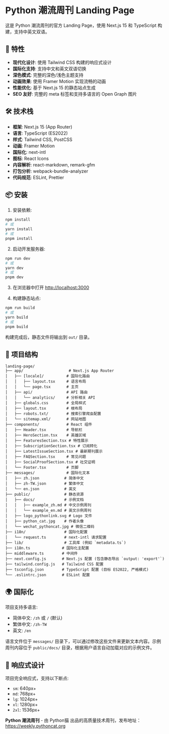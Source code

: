 # Python 潮流周刊 Landing Page

这是 Python 潮流周刊的官方 Landing Page，使用 Next.js 15 和 TypeScript 构建，支持中英文双语。

## 🚀 特性

- **现代化设计**: 使用 Tailwind CSS 构建的响应式设计
- **国际化支持**: 支持中文和英文双语切换
- **深色模式**: 完整的深色/浅色主题支持
- **动画效果**: 使用 Framer Motion 实现流畅的动画
- **性能优化**: 基于 Next.js 15 的静态站点生成
- **SEO 友好**: 完整的 meta 标签和支持多语言的 Open Graph 图片

## 🛠️ 技术栈

- **框架**: Next.js 15 (App Router)
- **语言**: TypeScript (ES2022)
- **样式**: Tailwind CSS, PostCSS
- **动画**: Framer Motion
- **国际化**: next-intl
- **图标**: React Icons
- **内容解析**: react-markdown, remark-gfm
- **打包分析**: webpack-bundle-analyzer
- **代码规范**: ESLint, Prettier

## 📦 安装

1. 安装依赖:
```bash
npm install
# 或
yarn install
# 或
pnpm install
```

2. 启动开发服务器:
```bash
npm run dev
# 或
yarn dev
# 或
pnpm dev
```

3. 在浏览器中打开 [http://localhost:3000](http://localhost:3000)

4. 构建静态站点:
```bash
npm run build
# 或
yarn build
# 或
pnpm build
```
构建完成后，静态文件将输出到 `out/` 目录。

## 📁 项目结构

```
landing-page/
├── app/                    # Next.js App Router
│   ├── [locale]/          # 国际化路由
│   │   ├── layout.tsx     # 语言布局
│   │   └── page.tsx       # 主页
│   ├── api/               # API 路由
│   │   └── analytics/     # 分析相关 API
│   ├── globals.css        # 全局样式
│   ├── layout.tsx         # 根布局
│   ├── robots.txt/        # 搜索引擎爬虫配置
│   └── sitemap.xml/       # 网站地图
├── components/            # React 组件
│   ├── Header.tsx         # 导航栏
│   ├── HeroSection.tsx    # 英雄区域
│   ├── FeaturesSection.tsx # 特性展示
│   ├── SubscriptionSection.tsx # 订阅转化
│   ├── LatestIssueSection.tsx # 最新期刊展示
│   ├── FAQSection.tsx     # 常见问题
│   ├── SocialProofSection.tsx # 社交证明
│   └── Footer.tsx         # 页脚
├── messages/              # 国际化文本
│   ├── zh.json           # 简体中文
│   ├── zh-TW.json        # 繁体中文
│   └── en.json           # 英文
├── public/               # 静态资源
│   ├── docs/             # 示例文档
│   │   ├── example_zh.md # 中文示例周刊
│   │   └── example_en.md # 英文示例周刊
│   ├── logo_pythonlink.svg # Logo 文件
│   ├── python_cat.jpg    # 作者头像
│   └── wechat_pythoncat.jpg # 微信二维码
├── i18n/                 # 国际化配置
│   └── request.ts        # next-intl 请求配置
├── lib/                  # 工具库 (例如 `metadata.ts`)
├── i18n.ts              # 国际化主配置
├── middleware.ts        # 中间件
├── next.config.js       # Next.js 配置 (包含静态导出 `output: 'export'`)
├── tailwind.config.js   # Tailwind CSS 配置
├── tsconfig.json        # TypeScript 配置 (目标 ES2022, 严格模式)
└── .eslintrc.json       # ESLint 配置
```

## 🌍 国际化

项目支持多语言:

- 简体中文: `/zh` 或 `/` (默认)
- 繁体中文: `/zh-TW`
- 英文: `/en`

语言文件位于 `messages/` 目录下，可以通过修改这些文件来更新文本内容。示例周刊内容位于 `public/docs/` 目录，根据用户语言自动加载对应的示例文件。

## 📱 响应式设计

项目完全响应式，支持以下断点:

- `sm`: 640px+
- `md`: 768px+
- `lg`: 1024px+
- `xl`: 1280px+
- `2xl`: 1536px+

**Python 潮流周刊** - 由 Python猫 出品的高质量技术周刊，发布地址：https://weekly.pythoncat.org